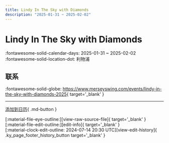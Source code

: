 ```yaml
---
title: Lindy In The Sky with Diamonds
description: "2025-01-31 ~ 2025-02-02"
---
```


# Lindy In The Sky with Diamonds 

:fontawesome-solid-calendar-days: 2025-01-31 ~ 2025-02-02  
:fontawesome-solid-location-dot: 利物浦  

## 联系

:fontawesome-solid-globe: <https://www.merseyswing.com/events/lindy-in-the-sky-with-diamonds-2025>{ target='_blank' }  

---

[添加到日历](https://swing.news/ics/zh-Hans/2025/uk/lindy-in-the-sky-with-diamonds-2025.ics){ .md-button }

<div class="ky_page_footer" markdown>
<div class="ky_page_footer_trailing" markdown="span">
[:material-file-eye-outline:][view-raw-source-file]{ target='_blank' }
[:material-file-edit-outline:][edit-info]{ target='_blank' }
</div>
<div class="ky_page_footer_leading" markdown="span">
[:material-clock-edit-outline: 2024-07-14 20:30 UTC][view-edit-history]{ .ky_page_footer_history_button target='_blank' }
</div>
</div>

[view-raw-source-file]: https://github.com/swingdance/events/blob/main/2025/uk/lindy-in-the-sky-with-diamonds-2025.json "查看原始源文件"
[edit-info]: https://github.com/swingdance/events/issues/new?assignees=&labels=update+event&projects=&template=03-update_entity.yml&title=%5B2025%2Fuk%5D%20Lindy%20In%20The%20Sky%20with%20Diamonds&region=uk&year=2025&id=lindy-in-the-sky-with-diamonds-2025&name=Lindy%20In%20The%20Sky%20with%20Diamonds&org_id= "编辑信息"

[view-edit-history]: https://github.com/swingdance/events/commits/main/2025/uk/lindy-in-the-sky-with-diamonds-2025.json "查看编辑历史"
